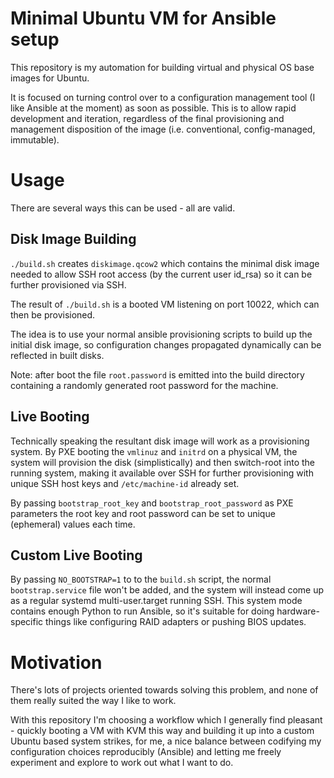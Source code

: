 # Minimal Ubuntu VM for Ansible setup

This repository is my automation for building virtual and physical OS base
images for Ubuntu.

It is focused on turning control over to a configuration management tool
(I like Ansible at the moment) as soon as possible. This is to allow rapid
development and iteration, regardless of the final provisioning and management
disposition of the image (i.e. conventional, config-managed, immutable).

# Usage

There are several ways this can be used - all are valid.

## Disk Image Building

`./build.sh` creates `diskimage.qcow2` which contains the minimal disk image
needed to allow SSH root access (by the current user id_rsa) so it can be
further provisioned via SSH.

The result of `./build.sh` is a booted VM listening on port 10022, which can
then be provisioned.

The idea is to use your normal ansible provisioning scripts to build up the
initial disk image, so configuration changes propagated dynamically can be
reflected in built disks.

Note: after boot the file `root.password` is emitted into the build directory
containing a randomly generated root password for the machine.

## Live Booting

Technically speaking the resultant disk image will work as a provisioning
system. By PXE booting the `vmlinuz` and `initrd` on a physical VM, the system
will provision the disk (simplistically) and then switch-root into the running
system, making it available over SSH for further provisioning with unique
SSH host keys and `/etc/machine-id` already set.

By passing `bootstrap_root_key` and `bootstrap_root_password` as PXE parameters
the root key and root password can be set to unique (ephemeral) values each
time.

## Custom Live Booting
By passing `NO_BOOTSTRAP=1` to to the `build.sh` script, the normal 
`bootstrap.service` file won't be added, and the system will instead come up
as a regular systemd multi-user.target running SSH. This system mode contains
enough Python to run Ansible, so it's suitable for doing hardware-specific 
things like configuring RAID adapters or pushing BIOS updates.

# Motivation

There's lots of projects oriented towards solving this problem, and none of them
really suited the way I like to work. 

With this repository I'm choosing a workflow which I generally find pleasant - 
quickly booting a VM with KVM this way and building it up into a custom Ubuntu 
based system strikes, for me, a nice balance between codifying my configuration
choices reproducibly (Ansible) and letting me freely experiment and explore to
work out what I want to do.
